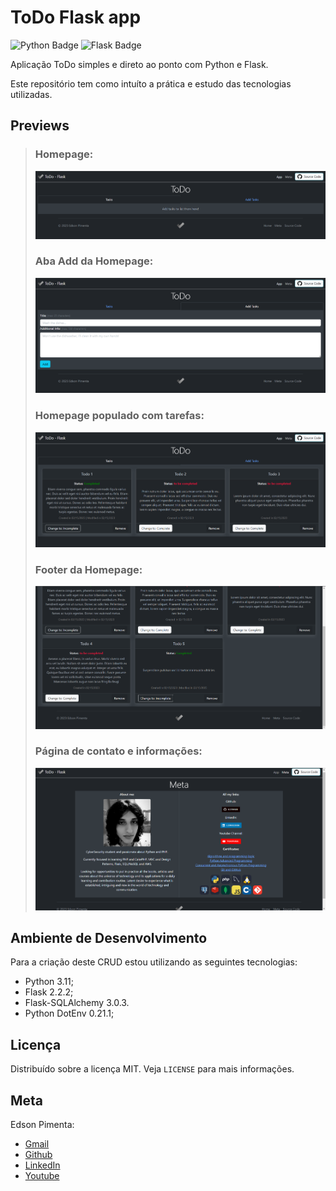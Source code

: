 # ToDo Flask app

![Python Badge](https://img.shields.io/badge/python-3670A0?style=for-the-badge&logo=python&logoColor=white)
![Flask Badge](https://img.shields.io/badge/flask-%23000.svg?style=for-the-badge&logo=flask&logoColor=white)

Aplicação ToDo simples e direto ao ponto com Python e Flask.

Este repositório tem como intuíto a prática e estudo das tecnologias utilizadas.

## Previews

>
> ### Homepage:
> ![Homepage-Empty](/previews/homepage-empty.png)
>
> ### Aba Add da Homepage:
> ![Homepage-Add](/previews/homepage-add.png)
>
> ### Homepage populado com tarefas:
> ![Homepage-1-row](/previews/homepage-todos-example.png)
>
> ### Footer da Homepage:
> ![Homepage-1-row](/previews/homepage-footer.png)
>
> ### Página de contato e informações:
> ![Meta](/previews/metapage.png)

## Ambiente de Desenvolvimento

Para a criação deste CRUD estou utilizando as seguintes tecnologias:

- Python 3.11;
- Flask 2.2.2;
- Flask-SQLAlchemy 3.0.3.
- Python DotEnv 0.21.1;

## Licença

Distribuído sobre a licença MIT. Veja `LICENSE` para mais informações.

## Meta

Edson Pimenta:
- [Gmail](mailto:dev.eddyyxxyy@gmail.com?)
- [Github](https://github.com/eddyyxxyy)
- [LinkedIn](https://www.linkedin.com/in/eeddyyxxyy/)
- [Youtube](https://www.youtube.com/@eddyxide)
